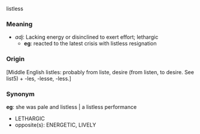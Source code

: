listless
### Meaning
+ _adj_: Lacking energy or disinclined to exert effort; lethargic
    + __eg__: reacted to the latest crisis with listless resignation

### Origin

[Middle English listles: probably from liste, desire (from listen, to desire. See list5) + -les, -lesse, -less.]

### Synonym

__eg__: she was pale and listless | a listless performance

+ LETHARGIC
+ opposite(s): ENERGETIC, LIVELY


